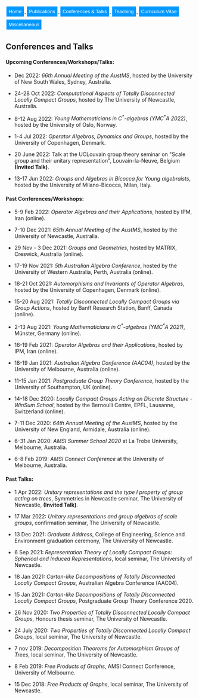 <html>
<head>
<style>
.button {
  background-color: #0099ff; /* Green */
  border: none;
  color: white;
  padding: 6px 6px;
  text-align: center;
  text-decoration: none;
  display: inline-block;
  font-size: 13px;
  margin: 4px 2px;
  transition-duration: 0.4s;
  cursor: pointer;
}

.button1 {
  background-color: white; 
  color: black; 
  border: 2px solid #0099ff;
  border-radius: 8px;
}

.button1:hover {
  background-color: #0099ff;
  color: white;
}

.center {
  margin: auto;
  width: 100%;
  border: 0px solid #73AD21;
  padding: 0px;
  display: flex;
  justify-content: center;
  align-items: center;
}

</style>
</head>
<body>
 
<div class="center">
<a href="https://max-carter-math.github.io/"> <button class="button button1"> Home </button> </a><!--
--><a href="./publications.html"> <button class="button button1"> Publications </button> </a><!--
--><a href="./conf_talks.html"> <button class="button button1"> Conferences & Talks </button> </a><!--
--><a href="./teaching.html"> <button class="button button1"> Teaching </button> </a><!--
--><a href="./CV.pdf"> <button class="button button1"> Curriculum Vitae </button> </a><!--
--><a href="./other.html"> <button class="button button1"> Miscellaneous </button> </a>
</div>

</body>
</html>

## Conferences and Talks

#### Upcoming Conferences/Workshops/Talks:

* Dec 2022: *66th Annual Meeting of the AustMS*, hosted by the University of New South Wales, Sydney, Australia.

* 24-28 Oct 2022: *Computational Aspects of Totally Disconnected Locally Compact Groups*, hosted by The University of Newcastle, Australia.

* 8-12 Aug 2022: *Young Mathematicians in C<sup>\*</sup>-algebras (YMC<sup>\*</sup>A 2022)*, hosted by the University of Oslo, Norway.

* 1-4 Jul 2022: *Operator Algebras, Dynamics and Groups*, hosted by the University of Copenhagen, Denmark.

* 20 June 2022: Talk at the UCLouvain group theory seminar on "Scale group and their unitary representation", Louvain-la-Neuve, Belgium **(Invited Talk)**.

* 13-17 Jun 2022: *Groups and Algebras in Bicocca for Young algebraists*, hosted by the University of Milano-Bicocca, Milan, Italy.

#### Past Conferences/Workshops:

* 5-9 Feb 2022: *Operator Algebras and their Applications*, hosted by IPM, Iran (online).

* 7-10 Dec 2021: *65th Annual Meeting of the AustMS*, hosted by the University of Newcastle, Australia.

* 29 Nov - 3 Dec 2021: *Groups and Geometries*, hosted by MATRIX, Creswick, Australia (online).

* 17-19 Nov 2021: *5th Australian Algebra Conference*, hosted by the University of Western Australia, Perth, Australia (online).

* 18-21 Oct 2021: *Automorphisms and Invariants of Operator Algebras*, hosted by the University of Copenhagen, Denmark (online).

* 15-20 Aug 2021: *Totally Disconnected Locally Compact Groups via Group Actions*, hosted by Banff Research Station, Banff, Canada (online).

* 2-13 Aug 2021: *Young Mathematicians in C<sup>\*</sup>-algebras (YMC<sup>\*</sup>A 2021)*, Münster, Germany (online).

* 16-19 Feb 2021: *Operator Algebras and their Applications*, hosted by IPM, Iran (online).

* 18-19 Jan 2021: *Australian Algebra Conference (AAC04)*, hosted by the University of Melbourne, Australia (online).

* 11-15 Jan 2021: *Postgraduate Group Theory Conference*, hosted by the University of Southampton, UK (online).

* 14-18 Dec 2020: *Locally Compact Groups Acting on Discrete Structure - WinSum School*, hosted by the Bernoulli Centre, EPFL, Lausanne, Switzerland (online).

* 7-11 Dec 2020: *64th Annual Meeting of the AustMS*, hosted by the University of New England, Armidale, Australia (online).

* 6-31 Jan 2020: *AMSI Summer School 2020* at La Trobe University, Melbourne, Australia.

* 6-8 Feb 2019: *AMSI Connect Conference* at the University of Melbourne, Australia.

#### Past Talks:

* 1 Apr 2022: *Unitary representations and the type I property of group acting on trees*, Symmetries in Newcastle seminar, The University of Newcastle, **(Invited Talk)**.

* 17 Mar 2022: *Unitary representations and group algebras of scale groups*, confirmation seminar, The University of Newcastle.

* 13 Dec 2021: *Graduate Address*, College of Engineering, Science and Environment graduation ceremony, The University of Newcastle.

* 6 Sep 2021: *Representation Theory of Locally Compact Groups: Spherical and Induced Representations*, local seminar, The University of Newcastle.

* 18 Jan 2021: *Cartan-like Decompositions of Totally Disconnected Locally Compact Groups*, Australian Algebra Conference (AAC04).

* 15 Jan 2021: *Cartan-like Decompositions of Totally Disconnected Locally Compact Groups*, Postgraduate Group Theory Conference 2020.

* 26 Nov 2020: *Two Properties of Totally Disconnected Locally Compact Groups*, Honours thesis seminar, The University of Newcastle.

* 24 July 2020: *Two Properties of Totally Disconnected Locally Compact Groups*, local seminar, The University of Newcastle.

* 7 nov 2019: *Decomposition Theorems for Automorphism Groups of Trees*, local seminar, The University of Newcastle.

* 8 Feb 2019: *Free Products of Graphs*, AMSI Connect Conference, University of Melbourne.

* 15 Dec 2018: *Free Products of Graphs*, local seminar, The University of Newcastle.


